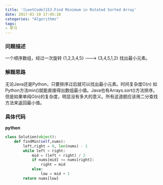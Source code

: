 ```yaml
---
title: '[LeetCode]153.Find Minimum in Rotated Sorted Array'
date: 2017-01-19 17:45:10
categories: "Algorithms"
tags:
- 学习
---
```

### 问题描述 ###
一个顺序数组，经过一次旋转
{1,2,3,4,5}  ---> {3,4,5,1,2}
找出最小元素。
<!-- more -->
### 解题思路 ###
无论Java还是Python，只要排序过后就可以找出最小元素。时间复杂度O(n)
如Python方法min()就能直接得出数组最小值。Java也有Arrays.sort()方法排序。
但是如果单纯O(n)的复杂度，明显没有多大的意义。所有这道题应该用二分查找方法来返回最小值。

### 具体代码 ###
**python**
```python
class Solution(object):
    def findMin(self,nums):
        left,right = 0, len(nums) - 1
        while left < right:
            mid = (left + right) / 2
            if nums[mid] <= nums[right]:
                right = mid
            else:
                low = mid + 1
        return nums[low]
```
